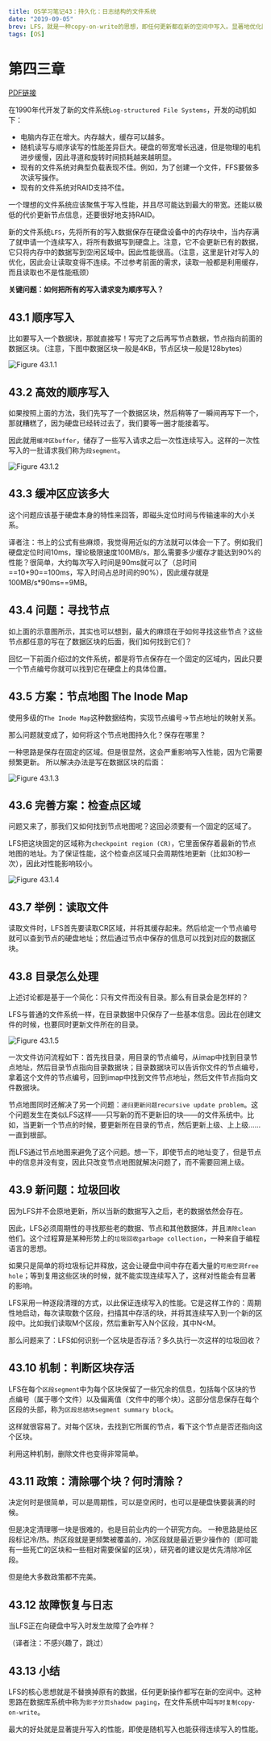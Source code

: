 ```yaml lw-blog-meta
title: OS学习笔记43：持久化：日志结构的文件系统
date: "2019-09-05"
brev: LFS，就是一种copy-on-write的思想，即任何更新都在新的空间中写入。显著地优化随机写入的性能。
tags: [OS]
```


# 第四三章 <Log-structured File Systems>

[PDF链接](http://pages.cs.wisc.edu/~remzi/OSTEP/file-lfs.pdf)

在1990年代开发了新的文件系统`Log-structured File Systems`，开发的动机如下：

- 电脑内存正在增大。内存越大，缓存可以越多。
- 随机读写与顺序读写的性能差异巨大。硬盘的带宽增长迅速，但是物理的电机进步缓慢，因此寻道和旋转时间损耗越来越明显。
- 现有的文件系统对典型负载表现不佳。例如，为了创建一个文件，FFS要做多次读写操作。
- 现有的文件系统对RAID支持不佳。

一个理想的文件系统应该聚焦于写入性能，并且尽可能达到最大的带宽。还能以极低的代价更新节点信息，还要很好地支持RAID。

新的文件系统`LFS`，先将所有的写入数据保存在硬盘设备中的内存块中，当内存满了就申请一个连续写入，将所有数据写到硬盘上。注意，它不会更新已有的数据，它只将内存中的数据写到空闲区域中。因此性能很高。（注意，这里是针对写入的优化，因此会让读取变得不连续。不过参考前面的需求，读取一般都是利用缓存，而且读取也不是性能瓶颈）

**关键问题：如何把所有的写入请求变为顺序写入？**

## 43.1 顺序写入

比如要写入一个数据块，那就直接写！写完了之后再写节点数据，节点指向前面的数据区块。（注意，下图中数据区块一般是4KB，节点区块一般是128bytes）

![Figure 43.1.1](../../../../tech-blog-pic/2019/2019-09-05-Fig-43-1-1.png)

## 43.2 高效的顺序写入

如果按照上面的方法，我们先写了一个数据区块，然后稍等了一瞬间再写下一个，那就糟糕了，因为硬盘已经转过去了，我们要等一圈才能接着写。

因此就用`缓冲区buffer`，储存了一些写入请求之后一次性连续写入。这样的一次性写入的一批请求我们称为`段segment`。

![Figure 43.1.2](../../../../tech-blog-pic/2019/2019-09-05-Fig-43-1-2.png)

## 43.3 缓冲区应该多大

这个问题应该基于硬盘本身的特性来回答，即磁头定位时间与传输速率的大小关系。

译者注：书上的公式有些麻烦，我觉得用近似的方法就可以体会一下了。例如我们硬盘定位时间10ms，理论极限速度100MB/s，那么需要多少缓存才能达到90%的性能？很简单，大约每次写入时间是90ms就可以了（总时间==10+90==100ms，写入时间占总时间的90%），因此缓存就是100MB/s*90ms==9MB。

## 43.4 问题：寻找节点

如上面的示意图所示，其实也可以想到，最大的麻烦在于如何寻找这些节点？这些节点都任意的写在了数据区块的后面，我们如何找到它们？

回忆一下前面介绍过的文件系统，都是将节点保存在一个固定的区域内，因此只要一个节点编号你就可以找到它在硬盘上的具体位置。

## 43.5 方案：节点地图 The Inode Map

使用多级的`The Inode Map`这种数据结构，实现节点编号->节点地址的映射关系。

那么问题就变成了，如何将这个节点地图持久化？保存在哪里？

一种思路是保存在固定的区域。但是很显然，这会严重影响写入性能，因为它需要频繁更新。
所以解决办法是写在数据区块的后面：

![Figure 43.1.3](../../../../tech-blog-pic/2019/2019-09-05-Fig-43-1-3.png)

## 43.6 完善方案：检查点区域

问题又来了，那我们又如何找到节点地图呢？这回必须要有一个固定的区域了。

LFS把这块固定的区域称为`checkpoint region (CR)`，它里面保存着最新的节点地图的地址。为了保证性能，这个检查点区域只会周期性地更新（比如30秒一次），因此对性能影响较小。

![Figure 43.1.4](../../../../tech-blog-pic/2019/2019-09-05-Fig-43-1-4.png)

## 43.7 举例：读取文件

读取文件时，LFS首先要读取CR区域，并将其缓存起来。然后给定一个节点编号就可以查到节点的硬盘地址；然后通过节点中保存的信息可以找到对应的数据区块。

## 43.8 目录怎么处理

上述讨论都是基于一个简化：只有文件而没有目录。那么有目录会是怎样的？

LFS与普通的文件系统一样，在目录数据中只保存了一些基本信息。因此在创建文件的时候，也要同时更新文件所在的目录。

![Figure 43.1.5](../../../../tech-blog-pic/2019/2019-09-05-Fig-43-1-5.png)

一次文件访问流程如下：首先找目录，用目录的节点编号，从imap中找到目录节点地址，然后目录节点指向目录数据块；目录数据块可以告诉你文件的节点编号，拿着这个文件的节点编号，回到imap中找到文件节点地址，然后文件节点指向文件数据块。

节点地图同时还解决了另一个问题：`递归更新问题recursive update problem`。这个问题发生在类似LFS这样——只写新的而不更新旧的块——的文件系统中。比如，当更新一个节点的时候，要更新所在目录的节点，然后更新上级、上上级……一直到根部。

而LFS通过节点地图来避免了这个问题。想一下，即使节点的地址变了，但是节点中的信息并没有变，因此只改变节点地图就解决问题了，而不需要回溯上级。

## 43.9 新问题：垃圾回收

因为LFS并不会原地更新，所以当新的数据写入之后，老的数据依然会存在。

因此，LFS必须周期性的寻找那些老的数据、节点和其他数据体，并且`清除clean`他们。这个过程算是某种形势上的`垃圾回收garbage collection`，一种来自于编程语言的思想。

如果只是简单的将垃圾标记并释放，这会让硬盘中间中存在着大量的`可用空洞free hole`；等到复用这些区块的时候，就不能实现连续写入了，这样对性能会有显著的影响。

LFS采用一种逐段清理的方式，以此保证连续写入的性能。它是这样工作的：周期性地启动，每次读取数个区段，扫描其中存活的块，并将其连续写入到一个新的区段中。比如我们读取M个区段，然后重新写入N个区段，其中N<M。

那么问题来了：LFS如何识别一个区块是否存活？多久执行一次这样的垃圾回收？

## 43.10 机制：判断区块存活

LFS在每个`区段segment`中为每个区块保留了一些冗余的信息，包括每个区块的节点编号（属于哪个文件）以及偏离值（文件中的哪个块）。这部分信息保存在每个区段的头部，称为`区段总结块segment summary block`。

这样就很容易了。对每个区块，去找到它所属的节点，看下这个节点是否还指向这个区块。

利用这种机制，删除文件也变得非常简单。

## 43.11 政策：清除哪个块？何时清除？

决定何时是很简单，可以是周期性，可以是空闲时，也可以是硬盘快要装满的时候。

但是决定清理哪一块是很难的，也是目前业内的一个研究方向。
一种思路是给区段标记冷/热。热区段就是更频繁被覆盖的，冷区段就是最近更少操作的（即可能有一些死亡的区块和一些相对需要保留的区块），研究者的建议是优先清除冷区段。

但是绝大多数政策都不完美。

## 43.12 故障恢复与日志

当LFS正在向硬盘中写入时发生故障了会咋样？

（译者注：不感兴趣了，跳过）

## 43.13 小结

LFS的核心思想就是不替换掉原有的数据，任何更新操作都写在新的空间中。这种思路在数据库系统中称为`影子分页shadow paging`，在文件系统中叫`写时复制copy-on-write`。

最大的好处就是显著提升写入的性能，即使是随机写入也能获得连续写入的性能。

